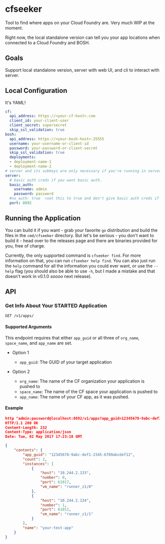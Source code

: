 # cfseeker

Tool to find where apps on your Cloud Foundry are.
Very much WIP at the moment.

Right now, the local standalone version can tell you your app locations when
connected to a Cloud Foundry and BOSH.

## Goals

Support local standalone version, server with web UI, and cli to interact with server.

## Local Configuration

It's YAML!

```yaml
cf:
  api_address: https://<your-cf-host>.com
  client_id: your-client-user
  client_secret: supersecret
  skip_ssl_validation: true
bosh:
  api_address: https://<your-bosh-host>:25555
  username: your-username-or-client-id
  password: your-password-or-client-secret
  skip_ssl_validation: true
  deployments:
  - deployment-name-1
  - deployment-name-2
# server and its subkeys are only necessary if you're running in server mode
server:
  # basic auth creds if you want basic auth.
  basic_auth:
    username: admin
    password: password
  #no_auth: true  <set this to true and don't give basic auth creds if you want no auth
  port: 8892
```

## Running the Application

You can build it if you want - grab your favorite `go` distribution and build the files in the `cmd/cfseeker` directory. But let's be serious - you don't want to build it - head over to the releases page and there are binaries provided for you, free of charge.

Currently, the only supported command is `cfseeker find`. For more information on that, you can run `cfseeker help find`. You can also just run the `help` command for all the information you could ever want, or use the `--help` flag (you should also be able to use `-h`, but I made a mistake and that doesn't work in v0.1.0 _soooo_ next release).

## API

### Get Info About Your STARTED Application

`GET /v1/apps/`

#### Supported Arguments

This endpoint requires that either `app_guid` or all three of `org_name`,
`space_name`, and `app_name` are set.

* Option 1
  * `app_guid`: The GUID of your target application

* Option 2
  * `org_name`: The name of the CF organization your application is pushed to
  * `space_name`: The name of the CF space your application is pushed to
  * `app_name`: The name of your CF app, as it was pushed.

#### Example

```json
http "admin:password@localhost:8892/v1/apps?app_guid=12345678-9abc-def1-2345-6789abcdef12"
HTTP/1.1 200 OK
Content-Length: 232
Content-Type: application/json
Date: Tue, 02 May 2017 17:23:18 GMT

{
    "contents": {
        "app_guid": "12345678-9abc-def1-2345-6789abcdef12",
        "count": 2,
        "instances": [
            {
                "host": "10.244.2.133",
                "number": 0,
                "port": 61017,
                "vm_name": "runner_z1/0"
            },
            {
                "host": "10.244.2.134",
                "number": 1,
                "port": 61011,
                "vm_name": "runner_z1/1"
            }
        ],
        "name": "your-test-app"
    }
}
```